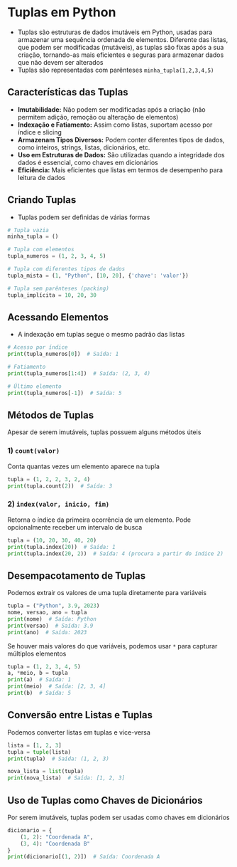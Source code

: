 # Tuplas em Python

- Tuplas são estruturas de dados imutáveis em Python, usadas para armazenar uma sequência ordenada de elementos. Diferente das listas, que podem ser modificadas (mutáveis), as tuplas são fixas após a sua criação, tornando-as mais eficientes e seguras para armazenar dados que não devem ser alterados
- Tuplas são representadas com parênteses `minha_tupla(1,2,3,4,5)`


## Características das Tuplas
- **Imutabilidade:** Não podem ser modificadas após a criação (não permitem adição, remoção ou alteração de elementos)
- **Indexação e Fatiamento:** Assim como listas, suportam acesso por índice e slicing
- **Armazenam Tipos Diversos:** Podem conter diferentes tipos de dados, como inteiros, strings, listas, dicionários, etc.
- **Uso em Estruturas de Dados:** São utilizadas quando a integridade dos dados é essencial, como chaves em dicionários
- **Eficiência:** Mais eficientes que listas em termos de desempenho para leitura de dados

## Criando Tuplas
- Tuplas podem ser definidas de várias formas
```python
# Tupla vazia
minha_tupla = ()

# Tupla com elementos
tupla_numeros = (1, 2, 3, 4, 5)

# Tupla com diferentes tipos de dados
tupla_mista = (1, "Python", [10, 20], {'chave': 'valor'})

# Tupla sem parênteses (packing)
tupla_implícita = 10, 20, 30
```

## Acessando Elementos
- A indexação em tuplas segue o mesmo padrão das listas
```python
# Acesso por índice
print(tupla_numeros[0])  # Saída: 1

# Fatiamento
print(tupla_numeros[1:4])  # Saída: (2, 3, 4)

# Último elemento
print(tupla_numeros[-1])  # Saída: 5
```

## Métodos de Tuplas
Apesar de serem imutáveis, tuplas possuem alguns métodos úteis

### 1) `count(valor)`
Conta quantas vezes um elemento aparece na tupla
```python
tupla = (1, 2, 2, 3, 2, 4)
print(tupla.count(2))  # Saída: 3
```

### 2) `index(valor, inicio, fim)`
Retorna o índice da primeira ocorrência de um elemento. Pode opcionalmente receber um intervalo de busca
```python
tupla = (10, 20, 30, 40, 20)
print(tupla.index(20))  # Saída: 1
print(tupla.index(20, 2))  # Saída: 4 (procura a partir do índice 2)
```

## Desempacotamento de Tuplas
Podemos extrair os valores de uma tupla diretamente para variáveis
```python
tupla = ("Python", 3.9, 2023)
nome, versao, ano = tupla
print(nome)  # Saída: Python
print(versao)  # Saída: 3.9
print(ano)  # Saída: 2023
```

Se houver mais valores do que variáveis, podemos usar `*` para capturar múltiplos elementos
```python
tupla = (1, 2, 3, 4, 5)
a, *meio, b = tupla
print(a)  # Saída: 1
print(meio)  # Saída: [2, 3, 4]
print(b)  # Saída: 5
```

## Conversão entre Listas e Tuplas
Podemos converter listas em tuplas e vice-versa
```python
lista = [1, 2, 3]
tupla = tuple(lista)
print(tupla)  # Saída: (1, 2, 3)

nova_lista = list(tupla)
print(nova_lista)  # Saída: [1, 2, 3]
```

## Uso de Tuplas como Chaves de Dicionários
Por serem imutáveis, tuplas podem ser usadas como chaves em dicionários
```python
dicionario = {
    (1, 2): "Coordenada A",
    (3, 4): "Coordenada B"
}
print(dicionario[(1, 2)])  # Saída: Coordenada A
```
